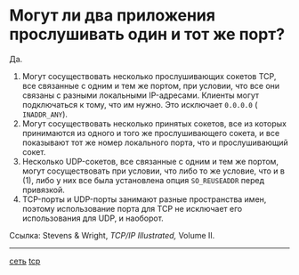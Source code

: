 # Могут ли два приложения прослушивать один и тот же порт?

Да.

1. Могут сосуществовать несколько прослушивающих сокетов TCP, все связанные с одним и тем же портом, при условии, что все они связаны с разными локальными IP-адресами. Клиенты могут подключаться к тому, что им нужно. Это исключает `0.0.0.0` (` INADDR_ANY`).
    
2. Могут сосуществовать несколько принятых сокетов, все из которых принимаются из одного и того же прослушивающего сокета, и все показывают тот же номер локального порта, что и прослушивающий сокет.
    
3. Несколько UDP-сокетов, все связанные с одним и тем же портом, могут сосуществовать при условии, что либо то же условие, что и в (1), либо у них все была установлена опция `SO_REUSEADDR` перед привязкой.
    
4. TCP-порты и UDP-порты занимают разные пространства имен, поэтому использование порта для TCP не исключает его использования для UDP, и наоборот.

Ссылка: Stevens & Wright, _TCP/IP Illustrated,_ Volume II.

**********
[сеть](/tags/%D1%81%D0%B5%D1%82%D1%8C.md)
[tcp](/tags/tcp.md)
